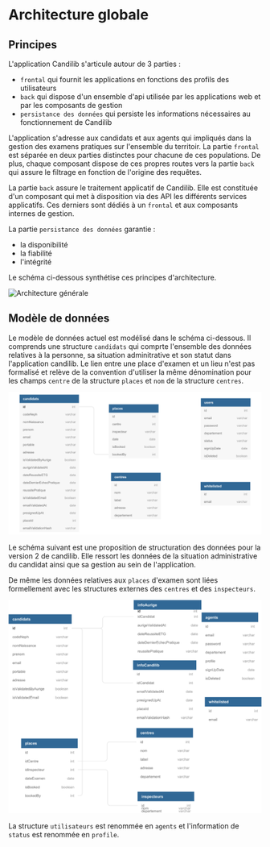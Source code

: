 # Architecture globale

## Principes

L'application Candilib s'articule autour de 3 parties :

* ``frontal`` qui fournit les applications en fonctions des profils des utilisateurs
* ``back`` qui dispose d'un ensemble d'api utilisée par les applications web et par les composants de gestion
* ``persistance des données`` qui persiste les informations nécessaires au fonctionnement de Candilib

L'application s'adresse aux candidats et aux agents qui impliqués dans la gestion des examens pratiques sur l'ensemble du territoir. La partie ``frontal`` est séparée en deux parties distinctes pour chacune de ces populations. De plus, chaque composant dispose de ces propres routes vers la partie ``back`` qui assure le filtrage en fonction de l'origine des requêtes.

La partie ``back`` assure le traitement applicatif de Candilib. Elle est constituée d'un composant qui met à disposition via des API les différents services applicatifs. Ces derniers sont dédiés à un ``frontal`` et aux composants internes de gestion.

La partie ``persistance des données`` garantie :

* la disponibilité
* la fiabilité
* l'intégrité

Le schéma ci-dessous synthétise ces principes d'architecture.

![Architecture générale](https://raw.github.com/LAB-MI/candilibV2/docs/principes/docs/archi_gene_candilib-Page-2.svg?sanitize=true)

## Modèle de données

Le modèle de données actuel est modélisé dans le schéma ci-dessous. Il comprends une structure `candidats` qui comprte l'ensemble des données relatives à la personne, sa situation adminitrative et son statut dans l'application candilib. Le lien entre une place d'examen et un lieu n'est pas formalisé et relève de la convention d'utiliser la même dénomination pour les champs `centre` de la structure `places` et `nom` de la structure `centres`.

![Modèle de données v1](./candilib_V1_data_model.png)

Le schéma suivant est une proposition de structuration des données pour la version 2 de candilib. Elle ressort les données de la situation administrative du candidat ainsi que sa gestion au sein de l'application.

De même les données relatives aux `places` d'examen sont liées formellement avec les structures externes des `centres` et des `inspecteurs`.

![Modèle de données v2](./candilib_V2_data_model.png)

La structure `utilisateurs` est renommée en `agents` et l'information de `status` est renommée en `profile`.